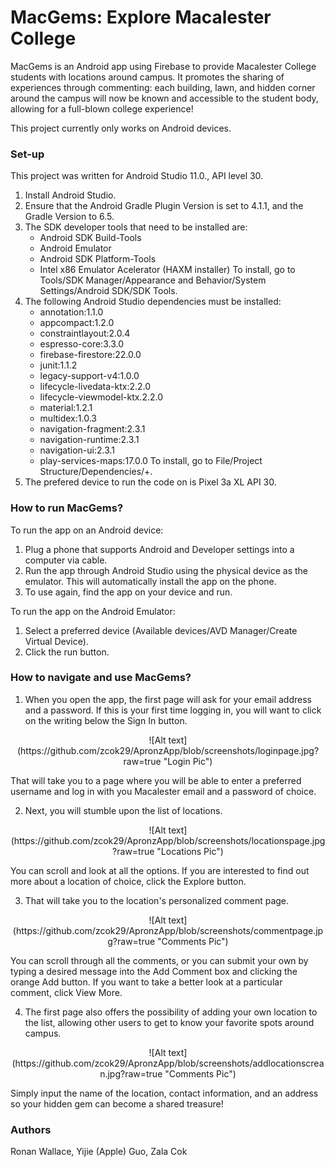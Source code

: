 # MacGems: Explore Macalester College

MacGems is an Android app using Firebase to provide Macalester College students with locations around campus. It promotes the sharing of experiences through commenting: each building, lawn, and hidden corner around the campus will now be known and accessible to the student body, allowing for a full-blown college experience!

This project currently only works on Android devices.

### Set-up
This project was written for Android Studio 11.0., API level 30.

1. Install Android Studio.
2. Ensure that the Android Gradle Plugin Version is set to 4.1.1, and the Gradle Version to 6.5.
3. The SDK developer tools that need to be installed are:
      - Android SDK Build-Tools
      - Android Emulator
      - Android SDK Platform-Tools
      - Intel x86 Emulator Acelerator (HAXM installer)
To install, go to Tools/SDK Manager/Appearance and Behavior/System Settings/Android SDK/SDK Tools.
4. The following Android Studio dependencies must be installed:
      - annotation:1.1.0
      - appcompact:1.2.0
      - constraintlayout:2.0.4
      - espresso-core:3.3.0
      - firebase-firestore:22.0.0
      - junit:1.1.2
      - legacy-support-v4:1.0.0
      - lifecycle-livedata-ktx:2.2.0
      - lifecycle-viewmodel-ktx.2.2.0
      - material:1.2.1
      - multidex:1.0.3
      - navigation-fragment:2.3.1
      - navigation-runtime:2.3.1
      - navigation-ui:2.3.1
      - play-services-maps:17.0.0
To install, go to File/Project Structure/Dependencies/+.
5. The prefered device to run the code on is Pixel 3a XL API 30.
      
### How to run MacGems?
To run the app on an Android device:
1. Plug a phone that supports Android and Developer settings into a computer via cable.
2. Run the app through Android Studio using the physical device as the emulator. This will automatically install the app on the phone.
3. To use again, find the app on your device and run.

To run the app on the Android Emulator:
1. Select a preferred device (Available devices/AVD Manager/Create Virtual Device).
2. Click the run button.

### How to navigate and use MacGems?
1. When you open the app, the first page will ask for your email address and a password. If this is your first time logging in, you will want to click on the writing below the Sign In button.
<p align="center">
 ![Alt text](https://github.com/zcok29/ApronzApp/blob/screenshots/loginpage.jpg?raw=true "Login Pic")
</p>
That will take you to a page where you will be able to enter a preferred username and log in with you Macalester email and a password of choice. 

2. Next, you will stumble upon the list of locations.
<p align="center">
 ![Alt text](https://github.com/zcok29/ApronzApp/blob/screenshots/locationspage.jpg?raw=true "Locations Pic")
</p>
You can scroll and look at all the options. If you are interested to find out more about a location of choice, click the Explore button.

3. That will take you to the location's personalized comment page.
<p align="center">
 ![Alt text](https://github.com/zcok29/ApronzApp/blob/screenshots/commentpage.jpg?raw=true "Comments Pic")
</p>
You can scroll through all the comments, or you can submit your own by typing a desired message into the Add Comment box and clicking the orange Add button. If you want to take a better look at a particular comment, click View More.

4. The first page also offers the possibility of adding your own location to the list, allowing other users to get to know your favorite spots around campus. 
<p align="center">
 ![Alt text](https://github.com/zcok29/ApronzApp/blob/screenshots/addlocationscrean.jpg?raw=true "Comments Pic")
</p>
Simply input the name of the location, contact information, and an address so your hidden gem can become a shared treasure! 

### Authors
Ronan Wallace, Yijie (Apple) Guo, Zala Cok
